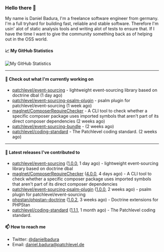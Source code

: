 ### Hello there 👋

My name is Daniel Badura, I'm a freelance software engineer from germany. I'm a full tryhard for building fast, reliable and stable software. 
Therefore I'm usin' alot of static analysis tools and writing alot of tests to ensure that. If I have the time I want to give the community something back as of helping out in the OSS world.

#### 📈 My GitHub Statistics

![My GitHub Statistics](https://github-readme-stats.vercel.app/api?username=DanielBadura&show_icons=true&count_private=true&hide_title=true)

---

#### 👷 Check out what I'm currently working on

- [patchlevel/event-sourcing](https://github.com/patchlevel/event-sourcing) - lightweight event-sourcing library based on doctrine dbal (1 day ago)
- [patchlevel/event-sourcing-psalm-plugin](https://github.com/patchlevel/event-sourcing-psalm-plugin) - psalm plugin for patchlevel/event-sourcing (1 week ago)
- [maglnet/ComposerRequireChecker](https://github.com/maglnet/ComposerRequireChecker) - A CLI tool to check whether a specific composer package uses imported symbols that aren&#39;t part of its direct composer dependencies (2 weeks ago)
- [patchlevel/event-sourcing-bundle](https://github.com/patchlevel/event-sourcing-bundle) -  (2 weeks ago)
- [patchlevel/coding-standard](https://github.com/patchlevel/coding-standard) - The Patchlevel coding standard. (2 weeks ago)

---

#### 🔭 Latest releases I've contributed to

- [patchlevel/event-sourcing](https://github.com/patchlevel/event-sourcing) ([1.0.0](https://github.com/patchlevel/event-sourcing/releases/tag/1.0.0), 1 day ago) - lightweight event-sourcing library based on doctrine dbal
- [maglnet/ComposerRequireChecker](https://github.com/maglnet/ComposerRequireChecker) ([4.0.0](https://github.com/maglnet/ComposerRequireChecker/releases/tag/4.0.0), 4 days ago) - A CLI tool to check whether a specific composer package uses imported symbols that aren&#39;t part of its direct composer dependencies
- [patchlevel/event-sourcing-psalm-plugin](https://github.com/patchlevel/event-sourcing-psalm-plugin) ([1.0.0](https://github.com/patchlevel/event-sourcing-psalm-plugin/releases/tag/1.0.0), 2 weeks ago) - psalm plugin for patchlevel/event-sourcing
- [phpstan/phpstan-doctrine](https://github.com/phpstan/phpstan-doctrine) ([1.0.2](https://github.com/phpstan/phpstan-doctrine/releases/tag/1.0.2), 3 weeks ago) - Doctrine extensions for PHPStan
- [patchlevel/coding-standard](https://github.com/patchlevel/coding-standard) ([1.1.1](https://github.com/patchlevel/coding-standard/releases/tag/1.1.1), 1 month ago) - The Patchlevel coding standard.

#### 📫 How to reach me

- Twitter: [@danielbadura](https://twitter.com/danielbadura)
- Email: [daniel.badura@patchlevel.de](mailto:daniel.badura@patchlevel.de)
